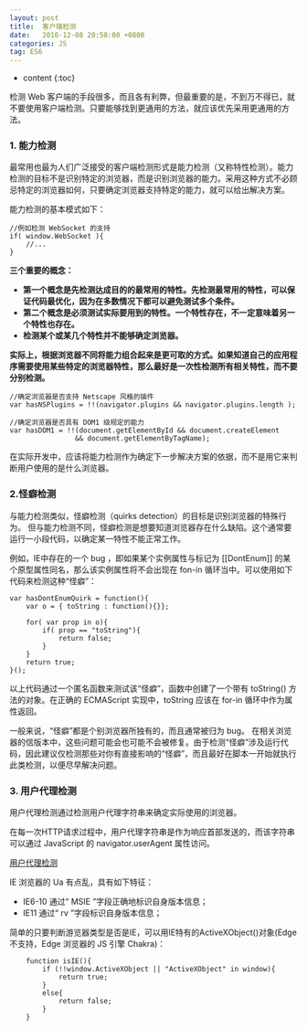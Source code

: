 ```yaml
---
layout: post
title:  客户端检测
date:   2016-12-08 20:58:00 +0800
categories: JS
tag: ES6
---
```


* content
{:toc}

检测 Web 客户端的手段很多，而且各有利弊，但最重要的是，不到万不得已，就不要使用客户端检测。只要能够找到更通用的方法，就应该优先采用更通用的方法。

### 1. 能力检测

最常用也最为人们广泛接受的客户端检测形式是能力检测（又称特性检测）。能力检测的目标不是识别特定的浏览器，而是识别浏览器的能力。采用这种方式不必顾忌特定的浏览器如何，只要确定浏览器支持特定的能力，就可以给出解决方案。

能力检测的基本模式如下：

```
//例如检测 WebSocket 的支持
if( window.WebSocket ){
    //...
}
```

**三个重要的概念：**

- **第一个概念是先检测达成目的的最常用的特性。先检测最常用的特性，可以保证代码最优化，因为在多数情况下都可以避免测试多个条件。**
- **第二个概念是必须测试实际要用到的特性。一个特性存在，不一定意味着另一个特性也存在。**
- **检测某个或某几个特性并不能够确定浏览器。**

**实际上，根据浏览器不同将能力组合起来是更可取的方式。如果知道自己的应用程序需要使用某些特定的浏览器特性，那么最好是一次性检测所有相关特性，而不要分别检测。**

```
//确定浏览器是否支持 Netscape 风格的插件
var hasNSPlugins = !!(navigator.plugins && navigator.plugins.length );

//确定浏览器是否具有 DOM1 级规定的能力
var hasDOM1 = !!(document.getElementById && document.createElement 
                && document.getElementByTagName);
```

在实际开发中，应该将能力检测作为确定下一步解决方案的依据，而不是用它来判断用户使用的是什么浏览器。

### 2.怪癖检测

与能力检测类似，怪癖检测（quirks detection）的目标是识别浏览器的特殊行为。
但与能力检测不同，怪癖检测是想要知道浏览器存在什么缺陷。这个通常要运行一小段代码，以确定某一特性不能正常工作。

例如，IE中存在的一个 bug ，即如果某个实例属性与标记为 [[DontEnum]] 的某个原型属性同名，那么该实例属性将不会出现在 fon-in 循环当中。可以使用如下代码来检测这种“怪癖”：

```
var hasDontEnumQuirk = function(){
    var o = { toString : function(){}};

    for( var prop in o){
        if( prop == "toString"){
            return false;
        }
    }
    return true;
}();
```

以上代码通过一个匿名函数来测试该“怪癖”，函数中创建了一个带有 toString() 方法的对象。在正确的 ECMAScript 实现中，toString 应该在 for-in 循环中作为属性返回。

一般来说，“怪癖”都是个别浏览器所独有的，而且通常被归为 bug。
在相关浏览器的信版本中，这些问题可能会也可能不会被修复。由于检测“怪癖”涉及运行代码，因此建议仅检测那些对你有直接影响的“怪癖”，而且最好在脚本一开始就执行此类检测，以便尽早解决问题。

### 3. 用户代理检测

用户代理检测通过检测用户代理字符串来确定实际使用的浏览器。

在每一次HTTP请求过程中，用户代理字符串是作为响应首部发送的，而该字符串可以通过 JavaScript 的 navigator.userAgent 属性访问。

[用户代理检测](https://github.com/peiyanhuang/learn/blob/master/js/clientDetection/browser.js)

IE 浏览器的 Ua 有点乱，具有如下特征：

- IE6-10 通过“ MSIE ”字段正确地标识自身版本信息；
- IE11 通过“ rv ”字段标识自身版本信息；

简单的只要判断游览器类型是否是IE，可以用IE特有的ActiveXObject()对象(Edge不支持，Edge 浏览器的 JS 引擎 Chakra)：
	
```	
	function isIE(){
		if (!!window.ActiveXObject || "ActiveXObject" in window){
	        return true;
		}
	    else{
	        return false;
	    }
	}
```